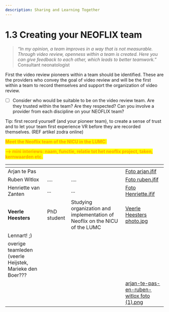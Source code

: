 ```yaml
---
description: Sharing and Learning Together
---
```


# 1.3 Creating your NEOFLIX team

> _“In my opinion, a team improves in a way that is not measurable. Through video review, openness within a team is created. Here you can give feedback to each other, which leads to better teamwork.”_ Consultant neonatologist&#x20;

First the video review pioneers within a team should be identified. These are the providers who convey the goal of video review and will be the first within a team to record themselves and support the organization of video review.

* [ ] Consider who would be suitable to be on the video review team. Are they trusted within the team? Are they respected? Can you involve a provider from each discipline on your NEOFLIX team?

Tip: first record yourself (and your pioneer team), to create a sense of trust and to let your team first experience VR before they are recorded themselves. (REF artikel zodra online)&#x20;

<mark style="color:orange;">**Meet the Neoflix team of the NICU in the LUMC:**</mark>

<mark style="color:orange;">**--> mini interiews: naam, functie, relatie tot het neoflix project, taken, kernwaarden etc.**</mark>&#x20;

<table data-view="cards"><thead><tr><th></th><th></th><th></th><th data-hidden data-card-cover data-type="files"></th></tr></thead><tbody><tr><td>Arjan te Pas</td><td></td><td></td><td><a href="../.gitbook/assets/Foto arjan.jfif">Foto arjan.jfif</a></td></tr><tr><td>Ruben Witlox</td><td>....</td><td>....</td><td><a href="../.gitbook/assets/Foto ruben.jfif">Foto ruben.jfif</a></td></tr><tr><td>Henriette van Zanten</td><td>...</td><td>...</td><td><a href="../.gitbook/assets/Foto Henriette.jfif">Foto Henriette.jfif</a></td></tr><tr><td><strong>Veerle Heesters</strong></td><td>PhD student</td><td>Studying organization and implementation of Neoflix on the NICU of the LUMC </td><td><a href="../.gitbook/assets/Veerle Heesters photo.jpg">Veerle Heesters photo.jpg</a></td></tr><tr><td>Lennart! ;)</td><td></td><td></td><td></td></tr><tr><td>overige teamleden (veerle Heijstek, Marieke den Boer???</td><td></td><td></td><td></td></tr><tr><td></td><td></td><td></td><td><a href="../.gitbook/assets/arjan-te-pas-en-ruben-witlox foto (1).png">arjan-te-pas-en-ruben-witlox foto (1).png</a></td></tr></tbody></table>

